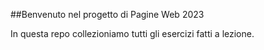 ##Benvenuto nel progetto di Pagine Web 2023

In questa repo collezioniamo tutti gli esercizi
fatti a lezione. 



